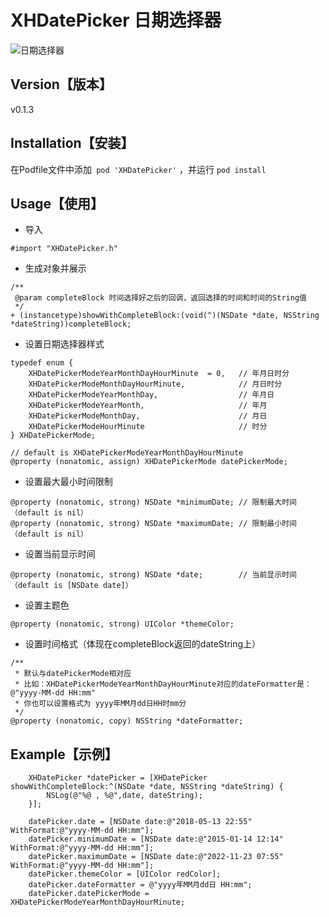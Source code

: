 # XHDatePicker  日期选择器
![日期选择器](https://github.com/XHJCoder/XHDatePicker/blob/master/Screenshot/screen1.png)
## Version【版本】
v0.1.3

## Installation【安装】

在Podfile文件中添加``` pod 'XHDatePicker'``` ，并运行 ```pod install```

## Usage【使用】
- 导入
```
#import "XHDatePicker.h"
```

- 生成对象并展示
```
/**
 @param completeBlock 时间选择好之后的回调，返回选择的时间和时间的String值
 */
+ (instancetype)showWithCompleteBlock:(void(^)(NSDate *date, NSString *dateString))completeBlock;
```

- 设置日期选择器样式
```
typedef enum {
    XHDatePickerModeYearMonthDayHourMinute  = 0,   // 年月日时分
    XHDatePickerModeMonthDayHourMinute,            // 月日时分
    XHDatePickerModeYearMonthDay,                  // 年月日
    XHDatePickerModeYearMonth,                     // 年月
    XHDatePickerModeMonthDay,                      // 月日
    XHDatePickerModeHourMinute                     // 时分
} XHDatePickerMode;

// default is XHDatePickerModeYearMonthDayHourMinute
@property (nonatomic, assign) XHDatePickerMode datePickerMode;
```

- 设置最大最小时间限制
```
@property (nonatomic, strong) NSDate *minimumDate; // 限制最大时间（default is nil）
@property (nonatomic, strong) NSDate *maximumDate; // 限制最小时间（default is nil）
```

- 设置当前显示时间
```
@property (nonatomic, strong) NSDate *date;        // 当前显示时间（default is [NSDate date]）
```

- 设置主题色
```
@property (nonatomic, strong) UIColor *themeColor;
```

- 设置时间格式（体现在completeBlock返回的dateString上）
```
/**
 * 默认与datePickerMode相对应
 * 比如：XHDatePickerModeYearMonthDayHourMinute对应的dateFormatter是：@"yyyy-MM-dd HH:mm"
 * 你也可以设置格式为 yyyy年MM月dd日HH时mm分
 */
@property (nonatomic, copy) NSString *dateFormatter;
```

## Example【示例】
```
    XHDatePicker *datePicker = [XHDatePicker showWithCompleteBlock:^(NSDate *date, NSString *dateString) {
        NSLog(@"%@ , %@",date, dateString);
    }];
    
    datePicker.date = [NSDate date:@"2018-05-13 22:55" WithFormat:@"yyyy-MM-dd HH:mm"];
    datePicker.minimumDate = [NSDate date:@"2015-01-14 12:14" WithFormat:@"yyyy-MM-dd HH:mm"];
    datePicker.maximumDate = [NSDate date:@"2022-11-23 07:55" WithFormat:@"yyyy-MM-dd HH:mm"];
    datePicker.themeColor = [UIColor redColor];
    datePicker.dateFormatter = @"yyyy年MM月dd日 HH:mm";
    datePicker.datePickerMode = XHDatePickerModeYearMonthDayHourMinute;    
```


